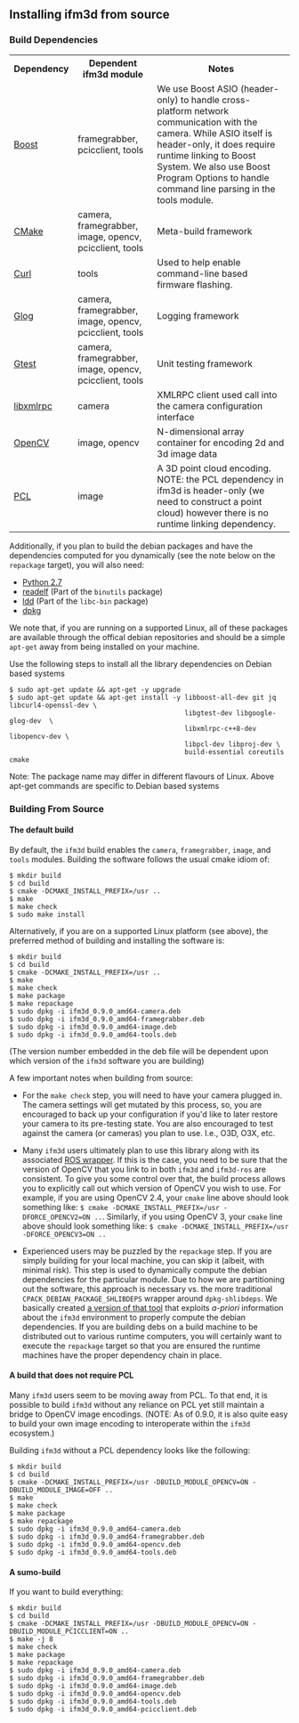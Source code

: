 Installing ifm3d from source
----------------------------

### Build Dependencies

<table>
  <tr>
    <th>Dependency</th>
    <th>Dependent ifm3d module</th>
    <th>Notes</th>
  </tr>
  <tr>
    <td><a href="http://www.boost.org">Boost</a></td>
    <td>framegrabber, pcicclient, tools</td>
    <td>We use Boost ASIO (header-only) to handle cross-platform network
     communication with the camera. While ASIO itself is header-only, it does
     require runtime linking to Boost System. We also use Boost Program Options
     to handle command line parsing in the tools module.</td>
  </tr>
  <tr>
    <td><a href="http://www.cmake.org">CMake</a></td>
    <td>camera, framegrabber, image, opencv, pcicclient, tools</td>
    <td>Meta-build framework</td>
  </tr>
  <tr>
    <td><a href="https://curl.haxx.se/libcurl">Curl</a></td>
    <td>tools</td>
    <td>Used to help enable command-line based firmware flashing.</td>
  </tr>
  <tr>
    <td><a href="https://github.com/google/glog">Glog</a></td>
    <td>camera, framegrabber, image, opencv, pcicclient, tools</td>
    <td>Logging framework</td>
  </tr>
  <tr>
    <td><a href="https://github.com/google/googletest">Gtest</a></td>
    <td>camera, framegrabber, image, opencv, pcicclient, tools</td>
    <td>Unit testing framework</td>
  </tr>
  <tr>
    <td><a href="http://xmlrpc-c.sourceforge.net/">libxmlrpc</a></td>
    <td>camera</td>
    <td>XMLRPC client used call into the camera configuration interface</td>
  </tr>
  <tr>
    <td><a href="http://opencv.org">OpenCV</a></td>
    <td>image, opencv</td>
    <td>N-dimensional array container for encoding 2d and 3d image data</td>
  </tr>
  <tr>
    <td><a href="http://pointclouds.org">PCL</a></td>
    <td>image</td>
    <td>A 3D point cloud encoding. NOTE: the PCL dependency in ifm3d is
    header-only (we need to construct a point cloud) however there is no runtime
    linking dependency.</td>
  </tr>
</table>

Additionally, if you plan to build the debian packages and have the
dependencies computed for you dynamically (see the note below on the
`repackage` target), you will also need:

* [Python 2.7](https://www.python.org/)
* [readelf](https://www.gnu.org/software/binutils/) (Part of the `binutils` package)
* [ldd](http://man7.org/linux/man-pages/man1/ldd.1.html) (Part of the `libc-bin` package)
* [dpkg](https://help.ubuntu.com/lts/serverguide/dpkg.html)

We note that, if you are running on a supported Linux, all of these packages
are available through the offical debian repositories and should be a simple
`apt-get` away from being installed on your machine.

Use the following steps to install all the library dependencies on Debian based
systems

```
$ sudo apt-get update && apt-get -y upgrade
$ sudo apt-get update && apt-get install -y libboost-all-dev git jq libcurl4-openssl-dev \
                                            libgtest-dev libgoogle-glog-dev  \
                                            libxmlrpc-c++8-dev libopencv-dev \
                                            libpcl-dev libproj-dev \
                                            build-essential coreutils cmake
```
Note: The package name may differ in different flavours of Linux. Above apt-get commands
are specific to Debian based systems

### Building From Source

#### The default build

By default, the `ifm3d` build enables the `camera`, `framegrabber`, `image`,
and `tools` modules. Building the software follows the usual cmake idiom of:

```
$ mkdir build
$ cd build
$ cmake -DCMAKE_INSTALL_PREFIX=/usr ..
$ make
$ make check
$ sudo make install
```

Alternatively, if you are on a supported Linux platform (see above), the
preferred method of building and installing the software is:

```
$ mkdir build
$ cd build
$ cmake -DCMAKE_INSTALL_PREFIX=/usr ..
$ make
$ make check
$ make package
$ make repackage
$ sudo dpkg -i ifm3d_0.9.0_amd64-camera.deb
$ sudo dpkg -i ifm3d_0.9.0_amd64-framegrabber.deb
$ sudo dpkg -i ifm3d_0.9.0_amd64-image.deb
$ sudo dpkg -i ifm3d_0.9.0_amd64-tools.deb
```

(The version number embedded in the deb file will be dependent upon which
version of the `ifm3d` software you are building)

A few important notes when building from source:

* For the `make check` step, you will need to have your camera plugged in. The
  camera settings will get mutated by this process, so, you are encouraged to
  back up your configuration if you'd like to later restore your camera to its
  pre-testing state. You are also encouraged to test against the camera (or
  cameras) you plan to use. I.e., O3D, O3X, etc.

* Many `ifm3d` users ultimately plan to use this library along with its
  associated [ROS wrapper](https://github.com/lovepark/ifm3d-ros). If this is
  the case, you need to be sure that the version of OpenCV that you link to in
  both `ifm3d` and `ifm3d-ros` are consistent. To give you some control over
  that, the build process allows you to explicitly call out which version of
  OpenCV you wish to use. For example, if you are using OpenCV 2.4, your
  `cmake` line above should look something like:
  `$ cmake -DCMAKE_INSTALL_PREFIX=/usr -DFORCE_OPENCV2=ON ..`. Similarly, if you using
   OpenCV 3, your `cmake` line above should look something like:
   `$ cmake -DCMAKE_INSTALL_PREFIX=/usr -DFORCE_OPENCV3=ON ..`

* Experienced users may be puzzled by the `repackage` step. If you are simply
  building for your local machine, you can skip it (albeit, with minimal
  risk). This step is used to dynamically compute the debian dependencies for
  the particular module. Due to how we are partitioning out the software, this
  approach is necessary vs. the more traditional
  `CPACK_DEBIAN_PACKAGE_SHLIBDEPS` wrapper around `dpkg-shlibdeps`. We
  basically created [a version of that tool](cmake/utils/ifm3d-dpkg-deps.py.in)
  that exploits *a-priori* information about the `ifm3d` environment to
  properly compute the debian dependencies. If you are building debs on a build
  machine to be distributed out to various runtime computers, you will
  certainly want to execute the `repackage` target so that you are ensured the
  runtime machines have the proper dependency chain in place.

#### A build that does not require PCL

Many `ifm3d` users seem to be moving away from PCL. To that end, it is possible
to build `ifm3d` without any reliance on PCL yet still maintain a bridge to
OpenCV image encodings. (NOTE: As of 0.9.0, it is also quite easy to build your
own image encoding to interoperate within the `ifm3d` ecosystem.)

Building `ifm3d` without a PCL dependency looks like the following:

```
$ mkdir build
$ cd build
$ cmake -DCMAKE_INSTALL_PREFIX=/usr -DBUILD_MODULE_OPENCV=ON -DBUILD_MODULE_IMAGE=OFF ..
$ make
$ make check
$ make package
$ make repackage
$ sudo dpkg -i ifm3d_0.9.0_amd64-camera.deb
$ sudo dpkg -i ifm3d_0.9.0_amd64-framegrabber.deb
$ sudo dpkg -i ifm3d_0.9.0_amd64-opencv.deb
$ sudo dpkg -i ifm3d_0.9.0_amd64-tools.deb
```

#### A sumo-build

If you want to build everything:

```
$ mkdir build
$ cd build
$ cmake -DCMAKE_INSTALL_PREFIX=/usr -DBUILD_MODULE_OPENCV=ON -DBUILD_MODULE_PCICCLIENT=ON ..
$ make -j 8
$ make check
$ make package
$ make repackage
$ sudo dpkg -i ifm3d_0.9.0_amd64-camera.deb
$ sudo dpkg -i ifm3d_0.9.0_amd64-framegrabber.deb
$ sudo dpkg -i ifm3d_0.9.0_amd64-image.deb
$ sudo dpkg -i ifm3d_0.9.0_amd64-opencv.deb
$ sudo dpkg -i ifm3d_0.9.0_amd64-tools.deb
$ sudo dpkg -i ifm3d_0.9.0_amd64-pcicclient.deb
```
